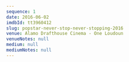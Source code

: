 ```yaml
---
sequence: 1
date: 2016-06-02
imdbId: tt3960412
slug: popstar-never-stop-never-stopping-2016
venue: Alamo Drafthouse Cinema - One Loudoun
venueNotes: null
medium: null
mediumNotes: null
---
```


